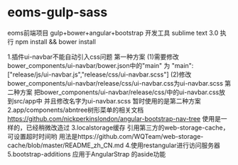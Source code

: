 # eoms-gulp-sass
eoms前端项目 gulp+bower+angular+bootstrap
开发工具 sublime text 3.0
执行 npm install && bower install

1.插件ui-navbar不能自动引入css问题
第一种方案
(1)需要修改 bower_components/ui-navbar/bower.json中的"main" 为
"main": ["release/js/ui-navbar.js","release/css/ui-navbar.scss"]
(2)修改bower_components/ui-navbar/release/css/ui-navbar.css为ui-navbar.scss
第二种方案
把bower_components/ui-navbar/release/css/中的ui-navbar.css放到src/app中 并且修改名字为ui-navbar.scss
暂时使用的是第二种方案
2.app/components/abntree树形菜单的相关文档
https://github.com/nickperkinslondon/angular-bootstrap-nav-tree
使用是一样的，已经稍微改造过
3.localstorage缓存 引用第三方的web-storage-cache，可设置超时时间哟
用法是https://github.com/WQTeam/web-storage-cache/blob/master/README_zh_CN.md
4.使用restangular进行访问服务器
5.bootstrap-additions 应用于AngularStrap 的aside功能




